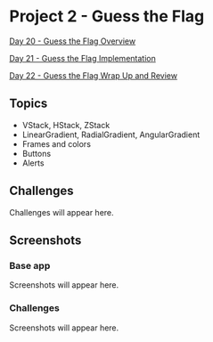 #  Project 2 - Guess the Flag

[Day 20 - Guess the Flag Overview](https://www.hackingwithswift.com/100/swiftui/20)

[Day 21 - Guess the Flag Implementation](https://www.hackingwithswift.com/100/swiftui/21)

[Day 22 - Guess the Flag Wrap Up and Review](https://www.hackingwithswift.com/100/swiftui/22)

## Topics

* VStack, HStack, ZStack
* LinearGradient, RadialGradient, AngularGradient
* Frames and colors
* Buttons
* Alerts

## Challenges

Challenges will appear here.

## Screenshots

### Base app

Screenshots will appear here.

<!--<p float="left">-->
<!--    <img src="screenshots/wesplit01.png" alt="WeSplit Base Picture 1" width="341">-->
<!--    <img src="screenshots/wesplit02.png" alt="WeSplit Base Picture 2" width="341">-->
<!--</p>-->

### Challenges

Screenshots will appear here.

<!--<p float="left">-->
<!--    <img src="screenshots/wesplit-challenge01.png" alt="WeSplit Challenge Picture 1" width="341">-->
<!--    <img src="screenshots/wesplit-challenge02.png" alt="WeSplit Challenge Picture 2" width="341">-->
<!--</p>-->
